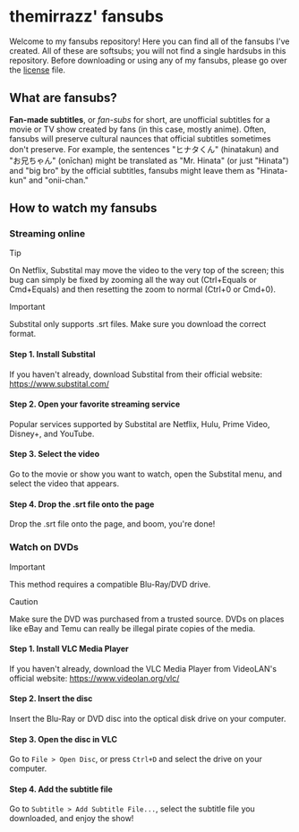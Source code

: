 # themirrazz' fansubs
Welcome to my fansubs repository! Here you can find all of the fansubs I've created. All of these are softsubs; you will not find a single hardsubs in this repository. Before downloading or using any of my fansubs, please go over the [license](LICENSE.md) file.

## What are fansubs?
**Fan-made subtitles**, or *fan-subs* for short, are unofficial subtitles for a movie or TV show created by fans (in this case, mostly anime). Often, fansubs will preserve cultural naunces that official subtitles sometimes don't preserve. For example, the sentences "ヒナタくん" (hinatakun) and "お兄ちゃん" (onīchan) might be translated as "Mr. Hinata" (or just "Hinata") and "big bro" by the official subtitles, fansubs might leave them as "Hinata-kun" and "onii-chan."

## How to watch my fansubs
### Streaming online
> [!TIP]
> On Netflix, Substital may move the video to the very top of the screen; this bug can simply be fixed by zooming all the way out (Ctrl+Equals or Cmd+Equals) and then resetting the zoom to normal (Ctrl+0 or Cmd+0).

> [!IMPORTANT]
> Substital only supports .srt files. Make sure you download the correct format.

#### Step 1. Install Substital
If you haven't already, download Substital from their official website: https://www.substital.com/

#### Step 2. Open your favorite streaming service
Popular services supported by Substital are Netflix, Hulu, Prime Video, Disney+, and YouTube.

#### Step 3. Select the video
Go to the movie or show you want to watch, open the Substital menu, and select the video that appears.

#### Step 4. Drop the .srt file onto the page
Drop the .srt file onto the page, and boom, you're done!

### Watch on DVDs
> [!IMPORTANT]
> This method requires a compatible Blu-Ray/DVD drive.

> [!CAUTION]
> Make sure the DVD was purchased from a trusted source. DVDs on places like eBay and Temu can really be illegal pirate copies of the media.

#### Step 1. Install VLC Media Player
If you haven't already, download the VLC Media Player from VideoLAN's official website: https://www.videolan.org/vlc/

#### Step 2. Insert the disc
Insert the Blu-Ray or DVD disc into the optical disk drive on your computer.

#### Step 3. Open the disc in VLC
Go to `File > Open Disc`, or press `Ctrl+D` and select the drive on your computer.

#### Step 4. Add the subtitle file
Go to `Subtitle > Add Subtitle File...`, select the subtitle file you downloaded, and enjoy the show!
